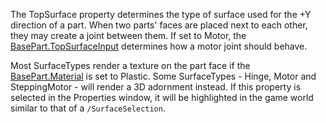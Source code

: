 The TopSurface property determines the type of surface used for the +Y direction of a part. When two parts' faces are placed next to each other, they may create a joint between them. If set to Motor, the [BasePart.TopSurfaceInput](https://developer.roblox.com/en-us/api-reference/property/BasePart/TopSurfaceInput) determines how a motor joint should behave.

Most SurfaceTypes render a texture on the part face if the [BasePart.Material](https://developer.roblox.com/en-us/api-reference/property/BasePart/Material) is set to Plastic. Some SurfaceTypes - Hinge, Motor and SteppingMotor - will render a 3D adornment instead. If this property is selected in the Properties window, it will be highlighted in the game world similar to that of a `/SurfaceSelection`.